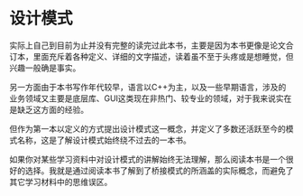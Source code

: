 # 设计模式

实际上自己到目前为止并没有完整的读完过此本书，主要是因为本书更像是论文合订本，里面充斥着各种定义、详细的文字描述，读着虽不至于头疼或是想睡觉，但兴趣一般确是事实。

另一方面由于本书写作年代较早，语言以C++为主，以及一些早期语言，涉及的业务领域又主要是底层库、GUI这类现在非热门、较专业的领域，对于我来说实在是缺乏这方面的经验。

但作为第一本以定义的方式提出设计模式这一概念，并定义了多数还活跃至今的模式名称，这是了解设计模式始终绕不过去的一本书。

如果你对某些学习资料中对设计模式的讲解始终无法理解，那么阅读本书是一个很好的选择。我就是通过阅读本书了解到了桥接模式的所涵盖的实际概念，而避免了其它学习材料中的思维误区。